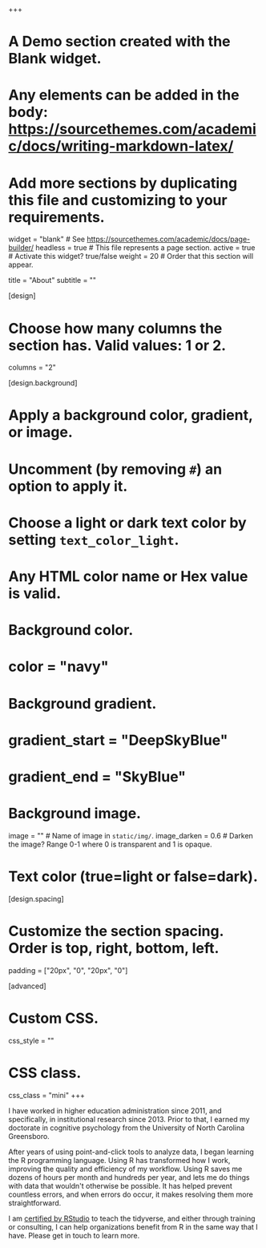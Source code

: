 +++
# A Demo section created with the Blank widget.
# Any elements can be added in the body: https://sourcethemes.com/academic/docs/writing-markdown-latex/
# Add more sections by duplicating this file and customizing to your requirements.

widget = "blank"  # See https://sourcethemes.com/academic/docs/page-builder/
headless = true  # This file represents a page section.
active = true # Activate this widget? true/false
weight = 20  # Order that this section will appear.

title = "About"
subtitle = ""

[design]
  # Choose how many columns the section has. Valid values: 1 or 2.
  columns = "2"

[design.background]
  # Apply a background color, gradient, or image.
  #   Uncomment (by removing `#`) an option to apply it.
  #   Choose a light or dark text color by setting `text_color_light`.
  #   Any HTML color name or Hex value is valid.

  # Background color.
  # color = "navy"
  
  # Background gradient.
  # gradient_start = "DeepSkyBlue"
  # gradient_end = "SkyBlue"
  
  # Background image.
  image = ""  # Name of image in `static/img/`.
  image_darken = 0.6  # Darken the image? Range 0-1 where 0 is transparent and 1 is opaque.

  # Text color (true=light or false=dark).

[design.spacing]
  # Customize the section spacing. Order is top, right, bottom, left.
  padding = ["20px", "0", "20px", "0"]

[advanced]
 # Custom CSS. 
 css_style = ""
 
 # CSS class.
 css_class = "mini"
+++



I have worked in higher education administration since 2011, and specifically, in institutional research since 2013. Prior to that, I earned my doctorate in cognitive psychology from the University of North Carolina Greensboro.

After years of using point-and-click tools to analyze data, I began learning the R programming language. Using R has transformed how I work, improving the quality and efficiency of my workflow. Using R saves me dozens of hours per month and hundreds per year, and lets me do things with data that wouldn't otherwise be possible. It has helped prevent countless errors, and when errors do occur, it makes resolving them more straightforward. 

I am [certified by RStudio](https://education.rstudio.com/trainers/) to teach the tidyverse, and either through training or consulting, I can help organizations benefit from R in the same way that I have. Please get in touch to learn more.


